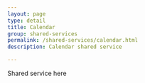 ```yaml
---
layout: page
type: detail
title: Calendar
group: shared-services
permalink: /shared-services/calendar.html
description: Calendar shared service

---
```


Shared service here
